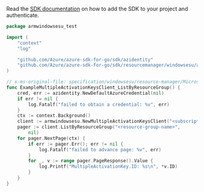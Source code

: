 Read the [SDK documentation](https://github.com/Azure/azure-sdk-for-go/blob/sdk%2Fresourcemanager%2Fwindowsesu%2Farmwindowsesu%2Fv0.1.0/sdk/resourcemanager/windowsesu/armwindowsesu/README.md) on how to add the SDK to your project and authenticate.

```go
package armwindowsesu_test

import (
	"context"
	"log"

	"github.com/Azure/azure-sdk-for-go/sdk/azidentity"
	"github.com/Azure/azure-sdk-for-go/sdk/resourcemanager/windowsesu/armwindowsesu"
)

// x-ms-original-file: specification/windowsesu/resource-manager/Microsoft.WindowsESU/preview/2019-09-16-preview/examples/ListMultipleActivationKeysByResourceGroup.json
func ExampleMultipleActivationKeysClient_ListByResourceGroup() {
	cred, err := azidentity.NewDefaultAzureCredential(nil)
	if err != nil {
		log.Fatalf("failed to obtain a credential: %v", err)
	}
	ctx := context.Background()
	client := armwindowsesu.NewMultipleActivationKeysClient("<subscription-id>", cred, nil)
	pager := client.ListByResourceGroup("<resource-group-name>",
		nil)
	for pager.NextPage(ctx) {
		if err := pager.Err(); err != nil {
			log.Fatalf("failed to advance page: %v", err)
		}
		for _, v := range pager.PageResponse().Value {
			log.Printf("MultipleActivationKey.ID: %s\n", *v.ID)
		}
	}
}
```
